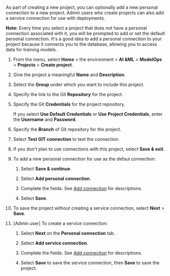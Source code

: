 As part of creating a new project, you can optionally add a new personal connection to a new project. Admin users who create projects can also add a service connection for use with deployments.

**Note:** Every time you select a project that does not have a personal connection associated with it, you will be prompted to add or set the default personal connection. It's a good idea to add a personal connection to your project because it connects you to the database, allowing you to access data for training models.

1.  From the menu, select **Home** > the environment > **AI &ML** > **ModelOps** > **Projects** > **Create project**.


1.  Give the project a meaningful **Name** and **Description**.


1.  Select the **Group** under which you want to include this project.


1.  Specify the link to the Git **Repository** for the project.


1.  Specify the Git **Credentials** for the project repository.

    If you select **Use Default Credentials** or **Use Project Credentials**, enter the **Username** and **Password**.


1.  Specify the **Branch** of Git repository for the project.


1.  Select **Test GIT connection** to test the connection.


1.  If you don't plan to use connections with this project, select **Save & exit**.


1.  To add a new personal connection for use as the defaul connection:

    1.  Select **Save & continue**.


    1.  Select **Add personal connection**.


    1.  Complete the fields. See [Add connection](vpe1725389258480.md) for descriptions.


    1.  Select **Save**.


1.  To save the project without creating a service connection, select **Next** > **Save**.


1.  [Admin user] To create a service connection:

    1.  Select **Next** on the **Personal connection** tab.


    1.  Select **Add service connection**.


    1.  Complete the fields. See [Add connection](vpe1725389258480.md) for descriptions.


    1.  Select **Save** to save the service connection, then **Save** to save the project.


